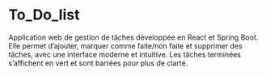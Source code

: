 # To_Do_list
Application web de gestion de tâches développée en React et Spring Boot. Elle permet d’ajouter, marquer comme faite/non faite et supprimer des tâches, avec une interface moderne et intuitive. Les tâches terminées s’affichent en vert et sont barrées pour plus de clarté.
